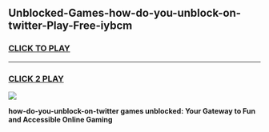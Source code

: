 
## Unblocked-Games-how-do-you-unblock-on-twitter-Play-Free-iybcm
<h3>
<a href="https://premium76.site?title=how-do-you-unblock-on-twitter&ref=18A1">CLICK TO PLAY</a></h3>
<hr>

<h3>
<a href="https://premium76.site?title=how-do-you-unblock-on-twitter&ref=18A1">CLICK 2 PLAY</a>
  
</h3>

<a href="https://premium76.site?title=how-do-you-unblock-on-twitter&ref=18A1"><img src="https://clearcache.store/games.png"></a>


**how-do-you-unblock-on-twitter games unblocked: Your Gateway to Fun and Accessible Online Gaming**
